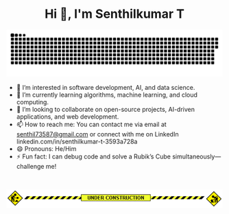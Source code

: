 <h1 align="center">Hi 👋, I'm Senthilkumar T</h1>

<a href="#"><img src="./snakefile.svg"></a>
- 👀 I’m interested in software development, AI, and data science.
- 🌱 I’m currently learning algorithms, machine learning, and cloud computing.
- 💞️ I’m looking to collaborate on open-source projects, AI-driven applications, and web development.
- 📫 How to reach me: You can contact me via email at senthil73587@gmail.com or connect with me on LinkedIn linkedin.com/in/senthilkumar-t-3593a728a
- 😄 Pronouns: He/Him
- ⚡ Fun fact: I can debug code and solve a Rubik’s Cube simultaneously—challenge me!

<br>

![](under-construction.gif)

<br>

